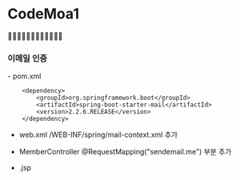 # CodeMoa1
👨‍💻👨‍💻👨‍💻👨‍💻👨‍💻👨‍💻

<h3>이메일 인증</h3>
 - pom.xml
  <!-- https://mvnrepository.com/artifact/org.springframework.boot/spring-boot-starter-mail -->
  
		<dependency>
		    <groupId>org.springframework.boot</groupId>
		    <artifactId>spring-boot-starter-mail</artifactId>
		    <version>2.2.6.RELEASE</version>
		</dependency>
    
 - web.xml
  /WEB-INF/spring/mail-context.xml 추가
 
 - MemberController 
   @RequestMapping("sendemail.me") 부분 추가
   
 - .jsp
 <!-- -->
   <script>
	$('#send').on('click', function() {
		$('#emailNum').show();
		$.ajax({
			url : 'sendemail.me',
			data : {
				mail : $('#email').val(),
				what : '회원가입'
			},
			success : function(data) {
				console.log(data);
				$('#emailNum').on('keyup blur', function(){
					if(data == $(this).val()){
						$('#email').attr('readonly', true);
						$('#emailNum').hide();
					}
				});
			}
		});
	});
 </script>

   
